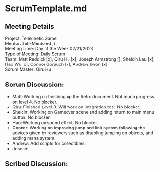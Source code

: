 # ScrumTemplate.md

## Meeting Details  

Project: Telekinetic Game  
Mentor: Self-Mentored ;)  
Meeting Time: Day of the Week 02/21/2023  
Type of Meeting: Daily Scrum  
Team: Matt Reddick [x], Qiru Hu [x], Joseph Armstrong [], Sheldin Lau [x], Hao Wu [x], Connor Gorsuch [x], Andrew Kwon [x]  
Scrum Master: Qiru Hu

## Scrum Discussion:
- Matt: Working on finishing up the Retro document. Not much progress on level 4. No blocker.
- Qiru: Finished Level 3. Will work on integration test. No blocker.
- Sheldin: Working on Gameover scene and adding return to main menu button. No blocker.
- Hao: Working on sound effect. No blocker.
- Connor: Working on improving jump and link system following the advices given by reviewers such as disabling jumping on objects, and adding mana system.
- Andrew: Add scripts for collectibles.
- Joseph: 

## Scribed Discussion:
